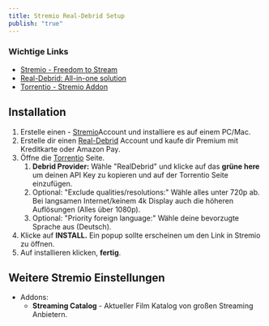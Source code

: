 ```yaml
---
title: Stremio Real-Debrid Setup
publish: "true"
---
```

### Wichtige Links
- [Stremio - Freedom to Stream](https://www.stremio.com/)
- [Real-Debrid: All-in-one solution](https://real-debrid.com/)
- [Torrentio - Stremio Addon](https://torrentio.strem.fun/configure)
## Installation
1. Erstelle einen - [Stremio](https://www.stremio.com/)Account und installiere es auf einem PC/Mac.
2. Erstelle dir einen [Real-Debrid](https://real-debrid.com/) Account und kaufe dir Premium mit Kreditkarte oder Amazon Pay.
3. Öffne die  [Torrentio](https://torrentio.strem.fun/configure) Seite.
	1. **Debrid Provider:** Wähle "RealDebrid" und klicke auf das **grüne here** um deinen API Key zu kopieren und auf der Torrentio Seite einzufügen.
	2. Optional: "Exclude qualities/resolutions:" Wähle alles unter 720p ab. Bei langsamen Internet/keinem 4k Display auch die höheren Auflösungen (Alles über 1080p).
	3. Optional:  "Priority foreign language:" Wähle deine bevorzugte Sprache aus (Deutsch).
4. Klicke auf **INSTALL.** Ein popup sollte erscheinen um den Link in Stremio zu öffnen.
5. Auf installieren klicken, **fertig**. 


## Weitere Stremio Einstellungen
- Addons:
	- **Streaming Catalog** - Aktueller Film Katalog von großen Streaming Anbietern.


